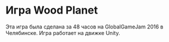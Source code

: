 # Игра Wood Planet
Эта игра была сделана за 48 часов на GlobalGameJam 2016 в Челябинске.
Игра работает на движке Unity.
